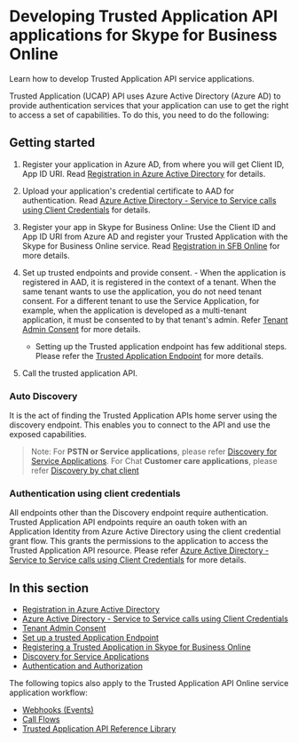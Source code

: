 
# Developing Trusted Application API applications for Skype for Business Online

Learn how to develop Trusted Application API service applications.

Trusted Application (UCAP) API uses Azure Active Directory (Azure AD) to provide authentication services that your application can use to get the right to access a set of capabilities. To do this, you need to do the following:

## Getting started

1. Register your application in Azure AD, from where you will get Client ID, App ID URI. Read [Registration in Azure Active Directory](./RegistrationInAzureActiveDirectory.md)
 for details.

2. Upload your application's credential certificate to AAD for authentication. Read [Azure Active Directory - Service to Service calls using Client Credentials](./AADS2S.md)
for details.

3. Register your app in Skype for Business Online: Use the Client ID and App ID URI from Azure AD and register your Trusted Application with the Skype for Business Online service. Read [Registration in SFB Online](./SfBRegistration.md) for more details.

4. Set up trusted endpoints and provide consent.  - When the application is registered in AAD, it is registered in the context of a tenant. When the same tenant wants to use the application, you do not need tenant consent.
 For a different tenant to use the Service Application, for example, when the application is developed as a multi-tenant application, it must be consented to by that tenant's admin. Refer [Tenant Admin Consent](./TenantAdminConsent.md) for more details.

   - Setting up the Trusted application endpoint has few additional steps. Please refer the [Trusted Application Endpoint](./TrustedApplicationEndpoint.md) for more details. 

7. Call the trusted application API. 

### Auto Discovery
It is the act of finding the Trusted Application APIs home server using the discovery endpoint. This enables you to 
connect to the API and use the exposed capabilities.
  
>Note: For **PSTN or Service applications**, please refer [Discovery for Service Applications](./DiscoveryForServiceApplications.md). For Chat **Customer care applications**, please refer [Discovery by chat client](./DiscoveryChatClient.md)

### Authentication using client credentials
All endpoints other than the Discovery endpoint require authentication.
Trusted Application API endpoints require an oauth token with an Application Identity from Azure Active Directory using the client credential grant flow.
This grants the permissions to the application  to access the Trusted Application API resource. Please refer [Azure Active Directory - Service to Service calls using Client Credentials](./AADS2S.md)
for more details.


## In this section

- [Registration in Azure Active Directory](./RegistrationInAzureActiveDirectory.md)
- [Azure Active Directory - Service to Service calls using Client Credentials](./AADS2S.md)
- [Tenant Admin Consent](./TenantAdminConsent.md)
- [Set up a trusted Application Endpoint](./TrustedApplicationEndpoint.md)
- [Registering a Trusted Application in Skype for Business Online](./SfBRegistration.md)
- [Discovery for Service Applications](./DiscoveryForServiceApplications.md)
- [Authentication and Authorization](./AuthenticationAndAuthorization.md)


 
The following topics also apply to the Trusted Application API Online service application workflow:

- [Webhooks (Events)](./Webhooks.md)
- [Call Flows](./CallFlows.md)
- [Trusted Application API Reference Library](./ReferenceLibrary.md)
 
